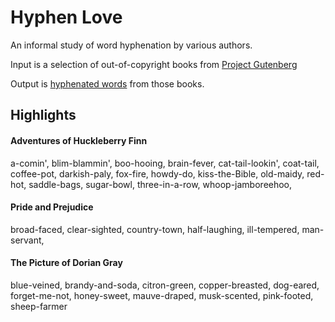 # Hyphen Love

An informal study of word hyphenation by various authors.

Input is a selection of out-of-copyright books from [Project Gutenberg](https://www.gutenberg.org/)

Output is [hyphenated words](hyphenated-words) from those books.

## Highlights

#### Adventures of Huckleberry Finn

a-comin', 
blim-blammin', 
boo-hooing, 
brain-fever, 
cat-tail-lookin', 
coat-tail, 
coffee-pot, 
darkish-paly, 
fox-fire, 
howdy-do, 
kiss-the-Bible, 
old-maidy, 
red-hot, 
saddle-bags, 
sugar-bowl, 
three-in-a-row, 
whoop-jamboreehoo, 

#### Pride and Prejudice

broad-faced, 
clear-sighted, 
country-town, 
half-laughing, 
ill-tempered, 
man-servant, 

#### The Picture of Dorian Gray

blue-veined, 
brandy-and-soda, 
citron-green, 
copper-breasted, 
dog-eared, 
forget-me-not, 
honey-sweet, 
mauve-draped, 
musk-scented, 
pink-footed, 
sheep-farmer